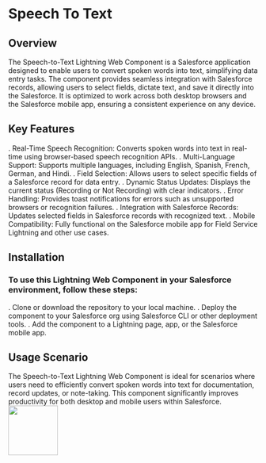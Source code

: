 # Speech To Text 

## Overview
The Speech-to-Text Lightning Web Component is a Salesforce application designed to enable users to convert spoken words into text, simplifying data entry tasks. The component provides seamless integration with Salesforce records, allowing users to select fields, dictate text, and save it directly into the Salesforce. It is optimized to work across both desktop browsers and the Salesforce mobile app, ensuring a consistent experience on any device.

## Key Features
. Real-Time Speech Recognition: Converts spoken words into text in real-time using browser-based speech recognition APIs.
. Multi-Language Support: Supports multiple languages, including English, Spanish, French, German, and Hindi.
. Field Selection: Allows users to select specific fields of a Salesforce record for data entry.
. Dynamic Status Updates: Displays the current status (Recording or Not Recording) with clear indicators.
. Error Handling: Provides toast notifications for errors such as unsupported browsers or recognition failures.
. Integration with Salesforce Records: Updates selected fields in Salesforce records with recognized text.
. Mobile Compatibility: Fully functional on the Salesforce mobile app for Field Service Lightning and other use cases.

## Installation
### To use this Lightning Web Component in your Salesforce environment, follow these steps:

. Clone or download the repository to your local machine.
. Deploy the component to your Salesforce org using Salesforce CLI or other deployment tools.
. Add the component to a Lightning page, app, or the Salesforce mobile app.

## Usage Scenario

The Speech-to-Text Lightning Web Component is ideal for scenarios where users need to efficiently convert spoken words into text for documentation, record updates, or note-taking. This component significantly improves productivity for both desktop and mobile users within Salesforce.
<img src='https://github.com/user-attachments/assets/53f59614-475d-4f68-9877-7e4529ac3809' height='100' width='100'/>
